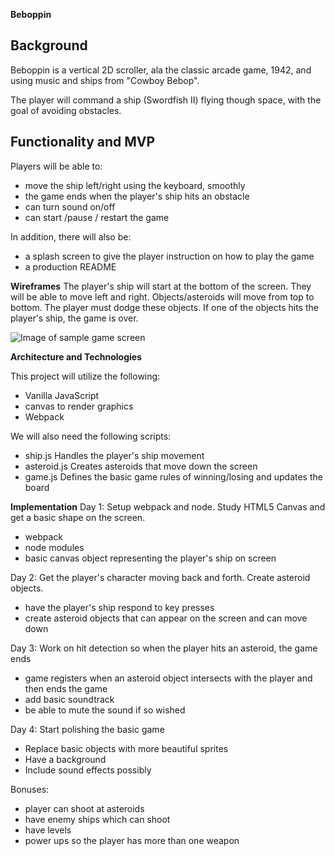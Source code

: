 
**Beboppin**


**Background**
------------------
Beboppin is a vertical 2D scroller, ala the classic arcade game, 1942, and
using music and ships from "Cowboy Bebop".

The player will command a ship (Swordfish II) flying though space,
with the goal of avoiding obstacles.

Functionality and MVP
------------------------
Players will be able to:
- move the ship left/right using the keyboard, smoothly
- the game ends when the player's ship hits an obstacle
- can turn sound on/off
- can start /pause / restart the game

In addition, there will also be:
- a splash screen to give the player instruction on how to play the game
- a production README


**Wireframes**
The player's ship will start at the bottom of the screen. They will be able to move left and right.
Objects/asteroids will move from top to bottom. The player must dodge these objects. If
one of the objects hits the player's ship, the game is over.

![Image of sample game screen](images/beboppin.png)

**Architecture and Technologies**

This project will utilize the following:
- Vanilla JavaScript
- canvas to render graphics
- Webpack

We will also need the following scripts:
- ship.js Handles the player's ship movement
- asteroid.js Creates asteroids that move down the screen
- game.js Defines the basic game rules of winning/losing and updates the board

**Implementation**
Day 1: Setup webpack and node. Study HTML5 Canvas and get a basic shape on the screen.
- webpack
- node modules
- basic canvas object representing the player's ship on screen

Day 2: Get the player's character moving back and forth. Create asteroid objects.
- have the player's ship respond to key presses
- create asteroid objects that can appear on the screen and can move down

Day 3: Work on hit detection so when the player hits an asteroid, the game ends
- game registers when an asteroid object intersects with the player and then ends the game
- add basic soundtrack
- be able to mute the sound if so wished

Day 4: Start polishing the basic game
- Replace basic objects with more beautiful sprites
- Have a background
- Include sound effects possibly

Bonuses:
- player can shoot at asteroids
- have enemy ships which can shoot
- have levels
- power ups so the player has more than one weapon
